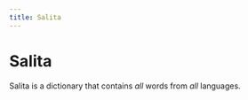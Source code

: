 ```yaml
---
title: Salita
---
```


# Salita

Salita is a dictionary that contains *all* words from *all* languages.

